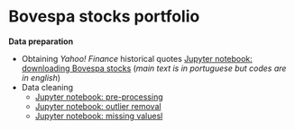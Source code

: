 # Bovespa stocks portfolio


**Data preparation**
 - Obtaining *Yahoo! Finance* historical quotes [Jupyter notebook: downloading Bovespa stocks](./bovespa_stocks_download.ipynb) (*main text is in portuguese but codes are in english*)
 - Data cleaning
   - [Jupyter notebook: pre-processing](./bovespa_stocks_download.ipynb)
   - [Jupyter notebook: outlier removal](./bovespa_stocks_)
   - [Jupyter notebook: missing valuesl](./bovespa_stocks_)











